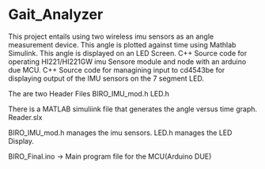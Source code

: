 # Gait_Analyzer
This project entails using two wireless imu sensors as an angle measurement device.
This angle is plotted against time using Mathlab Simulink.
This angle is displayed on an LED Screen.
C++ Source code for operating HI221/HI221GW imu Sensore module and node with an arduino due MCU.
C++ Source code for managining input to cd4543be for displaying output of the IMU sensors on the 7 segment LED.

The are two Header Files
BIRO_IMU_mod.h
LED.h

There is a MATLAB simuliink file that generates the angle versus time graph.
Reader.slx

BIRO_IMU_mod.h manages the imu sensors.
LED.h manages the LED Display.

BIRO_Final.ino  -> Main program file for the MCU(Arduino DUE)
